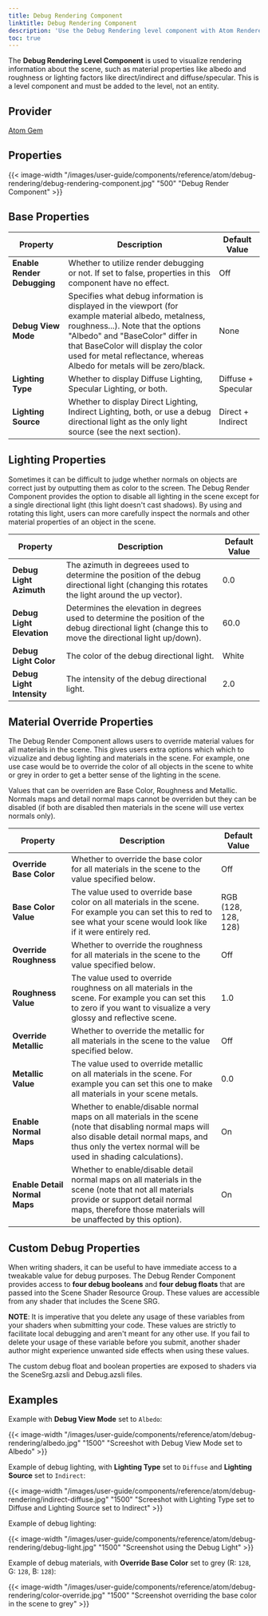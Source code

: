 ```yaml
---
title: Debug Rendering Component
linktitle: Debug Rendering Component
description: 'Use the Debug Rendering level component with Atom Renderer in Open 3D Engine (O3DE) '
toc: true
---
```


The **Debug Rendering Level Component** is used to visualize rendering information about the scene, such as material properties like albedo and roughness or lighting factors like direct/indirect and diffuse/specular.
This is a level component and must be added to the level, not an entity.


## Provider ##

[Atom Gem](/docs/user-guide/gems/reference/rendering/atom/atom/)


## Properties

{{< image-width "/images/user-guide/components/reference/atom/debug-rendering/debug-rendering-component.jpg" "500" "Debug Render Component" >}}


## Base Properties

| Property | Description | Default Value |
|-|-|-|
| **Enable Render Debugging** | Whether to utilize render debugging or not. If set to false, properties in this component have no effect. | Off |
| **Debug View Mode** | Specifies what debug information is displayed in the viewport (for example material albedo, metalness, roughness...). Note that the options "Albedo" and "BaseColor" differ in that BaseColor will display the color used for metal reflectance, whereas Albedo for metals will be zero/black. | None |
| **Lighting Type** | Whether to display Diffuse Lighting, Specular Lighting, or both. | Diffuse + Specular |
| **Lighting Source** | Whether to display Direct Lighting, Indirect Lighting, both, or use a debug directional light as the only light source (see the next section). | Direct + Indirect |


## Lighting Properties

Sometimes it can be difficult to judge whether normals on objects are correct just by outputting them as color to the screen. The Debug Render Component provides the option to disable all lighting in the scene except for a single directional light (this light doesn't cast shadows). By using and rotating this light, users can more carefully inspect the normals and other material properties of an object in the scene.

| Property | Description | Default Value |
|-|-|-|
| **Debug Light Azimuth** | The azimuth in degreees used to determine the position of the debug directional light (changing this rotates the light around the up vector). | 0.0 |
| **Debug Light Elevation** | Determines the elevation in degrees used to determine the position of the debug directional light (change this to move the directional light up/down). | 60.0 |
| **Debug Light Color** | The color of the debug directional light. | White |
| **Debug Light Intensity** | The intensity of the debug directional light. | 2.0 |


## Material Override Properties

The Debug Render Component allows users to override material values for all materials in the scene. This gives users extra options which which to vizualize and debug lighting and materials in the scene. For example, one use case would be to override the color of all objects in the scene to white or grey in order to get a better sense of the lighting in the scene.

Values that can be overriden are Base Color, Roughness and Metallic. Normals maps and detail normal maps cannot be overriden but they can be disabled (if both are disabled then materials in the scene will use vertex normals only).

| Property | Description | Default Value |
|-|-|-|
| **Override Base Color** | Whether to override the base color for all materials in the scene to the value specified below. | Off |
| **Base Color Value** | The value used to override base color on all materials in the scene. For example you can set this to red to see what your scene would look like if it were entirely red. | RGB (128, 128, 128) |
| **Override Roughness** | Whether to override the roughness for all materials in the scene to the value specified below. | Off |
| **Roughness Value** | The value used to override roughness on all materials in the scene. For example you can set this to zero if you want to visualize a very glossy and reflective scene. | 1.0 |
| **Override Metallic** | Whether to override the metallic for all materials in the scene to the value specified below. | Off |
| **Metallic Value** | The value used to override metallic on all materials in the scene. For example you can set this one to make all materials in your scene metals. | 0.0 |
| **Enable Normal Maps** | Whether to enable/disable normal maps on all materials in the scene (note that disabling normal maps will also disable detail normal maps, and thus only the vertex normal will be used in shading calculations). | On |
| **Enable Detail Normal Maps** | Whether to enable/disable detail normal maps on all materials in the scene (note that not all materials provide or support detail normal maps, therefore those materials will be unaffected by this option). | On |


## Custom Debug Properties

When writing shaders, it can be useful to have immediate access to a tweakable value for debug purposes. The Debug Render Component provides access to **four debug booleans** and **four debug floats** that are passed into the Scene Shader Resource Group. These values are accessible from any shader that includes the Scene SRG.

**NOTE**: It is imperative that you delete any usage of these variables from your shaders when submitting your code. These values are strictly to facilitate local debugging and aren't meant for any other use. If you fail to delete your usage of these variable before you submit, another shader author might experience unwanted side effects when using these values.

The custom debug float and boolean properties are exposed to shaders via the SceneSrg.azsli and Debug.azsli files.


## Examples

Example with **Debug View Mode** set to `Albedo`:

{{< image-width "/images/user-guide/components/reference/atom/debug-rendering/albedo.jpg" "1500" "Screeshot with Debug View Mode set to Albedo" >}}


Example of debug lighting, with **Lighting Type** set to `Diffuse` and **Lighting Source** set to `Indirect`:

{{< image-width "/images/user-guide/components/reference/atom/debug-rendering/indirect-diffuse.jpg" "1500" "Screeshot with Lighting Type set to Diffuse and Lighting Source set to Indirect" >}}


Example of debug lighting:

{{< image-width "/images/user-guide/components/reference/atom/debug-rendering/debug-light.jpg" "1500" "Screenshot using the Debug Light" >}}


Example of debug materials, with **Override Base Color** set to grey (R: `128`, G: `128`, B: `128`):

{{< image-width "/images/user-guide/components/reference/atom/debug-rendering/color-override.jpg" "1500" "Screenshot overriding the base color in the scene to grey" >}}

